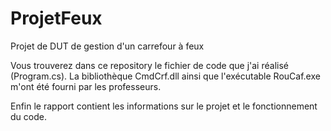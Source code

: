 # ProjetFeux
Projet de DUT de gestion d'un carrefour à feux 

Vous trouverez dans ce repository le fichier de code que j'ai réalisé (Program.cs).
La bibliothèque CmdCrf.dll ainsi que l'exécutable RouCaf.exe m'ont été fourni par les professeurs.

Enfin le rapport contient les informations sur le projet et le fonctionnement du code.
